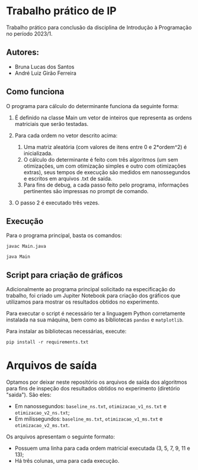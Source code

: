 # Trabalho prático de IP

Trabalho prático para conclusão da disciplina de Introdução à Programação no período 2023/1.

## Autores:

- Bruna Lucas dos Santos
- André Luiz Girão Ferreira

## Como funciona

O programa para cálculo do determinante funciona da seguinte forma:

1. É definido na classe Main um vetor de inteiros que representa as ordens matriciais que serão testadas.

2. Para cada ordem no vetor descrito acima:

   1. Uma matriz aleatória (com valores de itens entre 0 e 2\*ordem^2) é inicializada.
   2. O cálculo do determinante é feito com três algoritmos (um sem otimizações, um com otimização simples e outro com otimizações extras), seus tempos de execução são medidos em nanossegundos e escritos em arquivos .txt de saída.
   3. Para fins de debug, a cada passo feito pelo programa, informações pertinentes são impressas no prompt de comando.

3. O passo 2 é executado três vezes.

## Execução

Para o programa principal, basta os comandos:

```
javac Main.java
```

```
java Main
```

## Script para criação de gráficos

Adicionalmente ao programa principal solicitado na especificação do trabalho, foi criado um Jupiter Notebook para criação dos gráficos que utilizamos para mostrar os resultados obtidos no experimento.

Para executar o script é necessário ter a linguagem Python corretamente instalada na sua máquina, bem como as bibliotecas `pandas` e `matplotlib`.

Para instalar as bibliotecas necessárias, execute:

```
pip install -r requirements.txt
```

# Arquivos de saída

Optamos por deixar neste repositório os arquivos de saída dos algoritmos para fins de inspeção dos resultados obtidos no experimento (diretório "saida"). São eles:

- Em nanossegundos: `baseline_ns.txt`, `otimizacao_v1_ns.txt` e `otimizacao_v2_ns.txt`;
- Em milissegundos: `baseline_ms.txt`, `otimizacao_v1_ms.txt` e `otimizacao_v2_ms.txt`.

Os arquivos apresentam o seguinte formato:

- Possuem uma linha para cada ordem matricial executada (3, 5, 7, 9, 11 e 13);
- Há três colunas, uma para cada execução.
